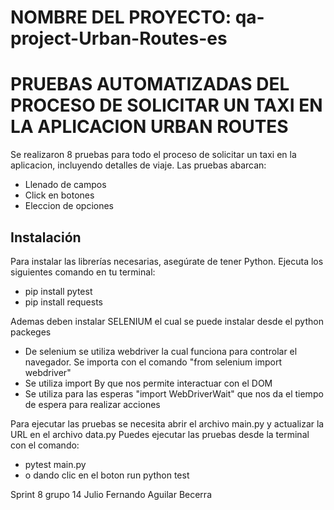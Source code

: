 # NOMBRE DEL PROYECTO: qa-project-Urban-Routes-es


# PRUEBAS AUTOMATIZADAS DEL PROCESO DE SOLICITAR UN TAXI EN LA APLICACION URBAN ROUTES

Se realizaron 8 pruebas para todo el proceso de solicitar un taxi en la aplicacion, incluyendo detalles de viaje. Las pruebas abarcan:
- Llenado de campos
- Click en botones 
- Eleccion de opciones

## Instalación

Para instalar las librerías necesarias, asegúrate de tener Python. Ejecuta los siguientes comando en tu terminal: 
- pip install pytest
- pip install requests

Ademas deben instalar SELENIUM el cual se puede instalar desde el python packeges
- De selenium se utiliza webdriver la cual funciona para controlar el navegador. Se importa con el comando "from selenium import webdriver"
- Se utiliza import By que nos permite interactuar con el DOM
- Se utiliza para las esperas "import WebDriverWait" que nos da el tiempo de espera para realizar acciones 



Para ejecutar las pruebas se necesita abrir el archivo main.py y actualizar la URL en el archivo data.py
Puedes ejecutar las pruebas desde la terminal con el comando:
- pytest main.py
- o dando clic en el boton run python test 

 Sprint 8 
grupo 14
 Julio Fernando Aguilar Becerra  